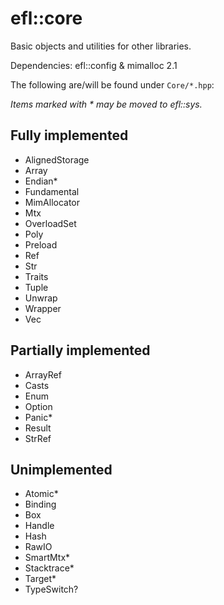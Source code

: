 # efl::core

Basic objects and utilities for other libraries.

Dependencies: efl::config & mimalloc 2.1

The following are/will be found under ``Core/*.hpp``:

*Items marked with \* may be moved to efl::sys.*

## Fully implemented

- AlignedStorage
- Array
- Endian*
- Fundamental
- MimAllocator
- Mtx
- OverloadSet
- Poly
- Preload
- Ref
- Str
- Traits
- Tuple
- Unwrap
- Wrapper
- Vec

## Partially implemented

- ArrayRef
- Casts
- Enum
- Option
- Panic*
- Result
- StrRef
  
## Unimplemented

- Atomic*
- Binding
- Box
- Handle
- Hash
- RawIO
- SmartMtx*
- Stacktrace*
- Target*
- TypeSwitch?
